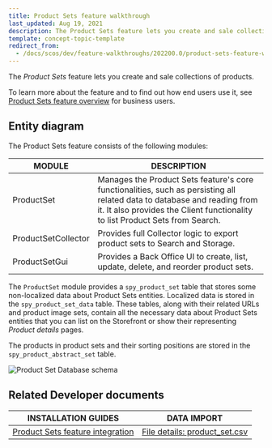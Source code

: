 ```yaml
---
title: Product Sets feature walkthrough
last_updated: Aug 19, 2021
description: The Product Sets feature lets you create and sale collections of products
template: concept-topic-template
redirect_from:
  - /docs/scos/dev/feature-walkthroughs/202200.0/product-sets-feature-walkthrough/product-sets-feature-walkthrough.html
---
```


The _Product Sets_ feature lets you create and sale collections of products.


To learn more about the feature and to find out how end users use it, see [Product Sets feature overview](/docs/pbc/all/content-management-system/{{page.version}}/product-sets-feature-overview.html) for business users.


## Entity diagram

The Product Sets feature consists of the following modules:

| MODULE | DESCRIPTION |
| --- | --- |
| ProductSet | Manages the Product Sets feature's core functionalities, such as persisting all related data to database and reading from it. It also provides the Client functionality to list Product Sets from Search. |
| ProductSetCollector | Provides full Collector logic to export product sets to Search and Storage. |
| ProductSetGui | Provides a Back Office UI to create, list, update, delete, and reorder product sets. |

The `ProductSet` module provides a `spy_product_set` table that stores some non-localized data about Product Sets entities. Localized data is stored in the `spy_product_set_data` table. These tables, along with their related URLs and product image sets, contain all the necessary data about Product Sets entities that you can list on the Storefront or show their representing *Product details* pages.

The products in product sets and their sorting positions are stored in the `spy_product_abstract_set` table.

<div class="width-100">

![Product Set Database schema](https://spryker.s3.eu-central-1.amazonaws.com/docs/Features/Product+Management/Product+Sets/product_set_db_schema.png)

</div>


## Related Developer documents

|INSTALLATION GUIDES | DATA IMPORT |
|---------|---------|
| [Product Sets feature integration](/docs/pbc/all/product-information-management/{{page.version}}/base-shop/install-and-upgrade/install-features/install-the-product-sets-feature.html)  | [File details: product_set.csv](/docs/pbc/all/content-management-system/{{page.version}}/import-and-export-data/file-details-product-set.csv.html) |
